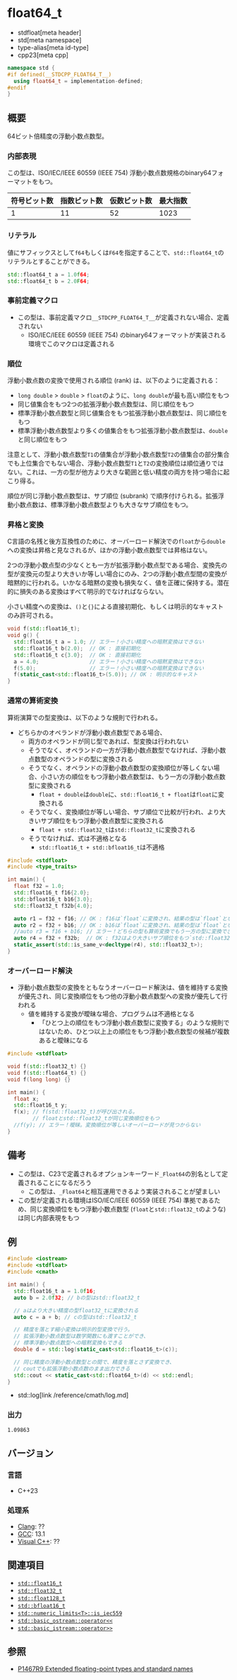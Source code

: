 # float64_t
* stdfloat[meta header]
* std[meta namespace]
* type-alias[meta id-type]
* cpp23[meta cpp]

```cpp
namespace std {
#if defined(__STDCPP_FLOAT64_T__)
  using float64_t = implementation-defined;
#endif
}
```

## 概要
64ビット倍精度の浮動小数点数型。

### 内部表現
この型は、ISO/IEC/IEEE 60559 (IEEE 754) 浮動小数点数規格のbinary64フォーマットをもつ。

| 符号ビット数 | 指数ビット数 | 仮数ビット数 | 最大指数 |
|--------------|--------------|--------------|----------|
| 1            | 11           | 52           | 1023     |

### リテラル
値にサフィックスとして`f64`もしくは`F64`を指定することで、`std::float64_t`のリテラルとすることができる。

```cpp
std::float64_t a = 1.0f64;
std::float64_t b = 2.0F64;
```


### 事前定義マクロ
- この型は、事前定義マクロ`__STDCPP_FLOAT64_T__`が定義されない場合、定義されない
    - ISO/IEC/IEEE 60559 (IEEE 754) のbinary64フォーマットが実装される環境でこのマクロは定義される


### 順位
浮動小数点数の変換で使用される順位 (rank) は、以下のように定義される：

- `long double` > `double` > `float`のように、`long double`が最も高い順位をもつ
- 同じ値集合をもつ2つの拡張浮動小数点数型は、同じ順位をもつ
- 標準浮動小数点数型と同じ値集合をもつ拡張浮動小数点数型は、同じ順位をもつ
- 標準浮動小数点数型より多くの値集合をもつ拡張浮動小数点数型は、`double`と同じ順位をもつ

注意として、浮動小数点数型`T1`の値集合が浮動小数点数型`T2`の値集合の部分集合でも上位集合でもない場合、浮動小数点数型`T1`と`T2`の変換順位は順位通りではない。これは、一方の型が他方より大きな範囲と低い精度の両方を持つ場合に起こり得る。

順位が同じ浮動小数点数型は、サブ順位 (subrank) で順序付けられる。拡張浮動小数点数は、標準浮動小数点数型よりも大きなサブ順位をもつ。


### 昇格と変換
C言語の名残と後方互換性のために、オーバーロード解決での`float`から`double`への変換は昇格と見なされるが、ほかの浮動小数点数型では昇格はない。

2つの浮動小数点型の少なくとも一方が拡張浮動小数点型である場合、変換先の型が変換元の型より大きいか等しい場合にのみ、2つの浮動小数点型間の変換が暗黙的に行われる。いかなる暗黙の変換も損失なく、値を正確に保持する。潜在的に損失のある変換はすべて明示的でなければならない。

小さい精度への変換は、`()`と`{}`による直接初期化、もしくは明示的なキャストのみ許可される。

```cpp
void f(std::float16_t);
void g() {
  std::float16_t a = 1.0; // エラー！小さい精度への暗黙変換はできない
  std::float16_t b(2.0);  // OK : 直接初期化
  std::float16_t c{3.0};  // OK : 直接初期化
  a = 4.0;                // エラー！小さい精度への暗黙変換はできない
  f(5.0);                 // エラー！小さい精度への暗黙変換はできない
  f(static_cast<std::float16_t>(5.0)); // OK : 明示的なキャスト
}
```


### 通常の算術変換
算術演算での型変換は、以下のような規則で行われる。

- どちらかのオペランドが浮動小数点数型である場合、
    - 両方のオペランドが同じ型であれば、型変換は行われない
    - そうでなく、オペランドの一方が浮動小数点数型でなければ、浮動小数点数型のオペランドの型に変換される
    - そうでなく、オペランドの浮動小数点数型の変換順位が等しくない場合、小さい方の順位をもつ浮動小数点数型は、もう一方の浮動小数点数型に変換される
        - `float + double`は`double`に、`std::float16_t + float`は`float`に変換される
    - そうでなく、変換順位が等しい場合、サブ順位で比較が行われ、より大きいサブ順位をもつ浮動小数点数型に変換される
        - `float + std::float32_t`は`std::float32_t`に変換される
    - そうでなければ、式は不適格となる
        - `std::float16_t + std::bfloat16_t`は不適格

```cpp example
#include <stdfloat>
#include <type_traits>

int main() {
  float f32 = 1.0;
  std::float16_t f16{2.0};
  std::bfloat16_t b16{3.0};
  std::float32_t f32b{4.0};

  auto r1 = f32 + f16; // OK : f16は`float`に変換され、結果の型は`float`となる
  auto r2 = f32 + b16; // OK : b16は`float`に変換され、結果の型は`float`となる
  //auto r3 = f16 + b16; // エラー！どちらの型も算術変換でもう一方の型に変換できない
  auto r4 = f32 + f32b;  // OK : f32はより大きいサブ順位をもつ`std::float32_t`に変換される
  static_assert(std::is_same_v<decltype(r4), std::float32_t>);
}
```

### オーバーロード解決
- 浮動小数点数型の変換をともなうオーバーロード解決は、値を維持する変換が優先され、同じ変換順位をもつ他の浮動小数点数型への変換が優先して行われる
    - 値を維持する変換が曖昧な場合、プログラムは不適格となる
        - 「ひとつ上の順位をもつ浮動小数点数型に変換する」のような規則ではないため、ひとつ以上上の順位をもつ浮動小数点数型の候補が複数あると曖昧になる

```cpp
#include <stdfloat>

void f(std::float32_t) {}
void f(std::float64_t) {}
void f(long long) {}

int main() {
  float x;
  std::float16_t y;
  f(x); // f(std::float32_t)が呼び出される。
        // floatとstd::float32_tが同じ変換順位をもつ
  //f(y); // エラー！曖昧。変換順位が等しいオーバーロードが見つからない
}
```



## 備考
- この型は、C23で定義されるオプションキーワード`_Float64`の別名として定義されることになるだろう
    - この型は、`_Float64`と相互運用できるよう実装されることが望ましい
- この型が定義される環境はISO/IEC/IEEE 60559 (IEEE 754) 準拠であるため、同じ変換順位をもつ浮動小数点数型 (`float`と`std::float32_t`のような) は同じ内部表現をもつ


## 例
```cpp example
#include <iostream>
#include <stdfloat>
#include <cmath>

int main() {
  std::float16_t a = 1.0f16;
  auto b = 2.0f32; // bの型はstd::float32_t

  // aはより大きい精度の型float32_tに変換される
  auto c = a + b; // cの型はstd::float32_t

  // 精度を落とす縮小変換は明示的型変換で行う。
  // 拡張浮動小数点数型は数学関数にも渡すことができ、
  // 標準浮動小数点数型への暗黙変換もできる
  double d = std::log(static_cast<std::float16_t>(c));

  // 同じ精度の浮動小数点数型との間で、精度を落とさず変換でき、
  // coutでも拡張浮動小数点数のまま出力できる
  std::cout << static_cast<std::float64_t>(d) << std::endl;
}
```
* std::log[link /reference/cmath/log.md]

### 出力
```
1.09863
```

## バージョン
### 言語
- C++23

### 処理系
- [Clang](/implementation.md#clang): ??
- [GCC](/implementation.md#gcc): 13.1
- [Visual C++](/implementation.md#visual_cpp): ??


## 関連項目
- [`std::float16_t`](float16_t.md)
- [`std::float32_t`](float32_t.md)
- [`std::float128_t`](float128_t.md)
- [`std::bfloat16_t`](bfloat16_t.md)
- [`std::numeric_limits<T>::is_iec559`](/reference/limits/numeric_limits/is_iec559.md)
- [`std::basic_ostream::operator<<`](/reference/ostream/basic_ostream/op_ostream.md)
- [`std::basic_istream::operator>>`](/reference/istream/basic_istream/op_istream.md)


## 参照
- [P1467R9 Extended floating-point types and standard names](https://www.open-std.org/jtc1/sc22/wg21/docs/papers/2022/p1467r9.html)

